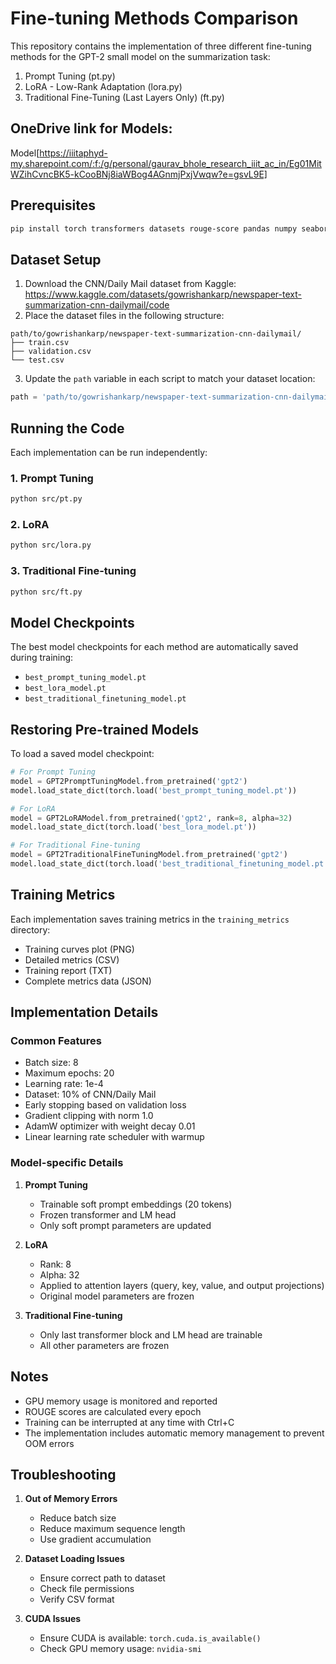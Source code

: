 # Fine-tuning Methods Comparison

This repository contains the implementation of three different fine-tuning methods for the GPT-2 small model on the summarization task:

1. Prompt Tuning (pt.py)
2. LoRA - Low-Rank Adaptation (lora.py)
3. Traditional Fine-Tuning (Last Layers Only) (ft.py)

## OneDrive link for Models:

Model[https://iiitaphyd-my.sharepoint.com/:f:/g/personal/gaurav_bhole_research_iiit_ac_in/Eg01MitWZihCvncBK5-kCooBNj8iaWBog4AGnmjPxjVwqw?e=gsvL9E]

## Prerequisites

```bash
pip install torch transformers datasets rouge-score pandas numpy seaborn matplotlib tqdm psutil gputil
```

## Dataset Setup

1. Download the CNN/Daily Mail dataset from Kaggle:
   https://www.kaggle.com/datasets/gowrishankarp/newspaper-text-summarization-cnn-dailymail/code
2. Place the dataset files in the following structure:

```
path/to/gowrishankarp/newspaper-text-summarization-cnn-dailymail/
├── train.csv
├── validation.csv
└── test.csv
```

3. Update the `path` variable in each script to match your dataset location:

```python
path = 'path/to/gowrishankarp/newspaper-text-summarization-cnn-dailymail'
```

## Running the Code

Each implementation can be run independently:

### 1. Prompt Tuning

```bash
python src/pt.py
```

### 2. LoRA

```bash
python src/lora.py
```

### 3. Traditional Fine-tuning

```bash
python src/ft.py
```

## Model Checkpoints

The best model checkpoints for each method are automatically saved during training:

- `best_prompt_tuning_model.pt`
- `best_lora_model.pt`
- `best_traditional_finetuning_model.pt`

## Restoring Pre-trained Models

To load a saved model checkpoint:

```python
# For Prompt Tuning
model = GPT2PromptTuningModel.from_pretrained('gpt2')
model.load_state_dict(torch.load('best_prompt_tuning_model.pt'))

# For LoRA
model = GPT2LoRAModel.from_pretrained('gpt2', rank=8, alpha=32)
model.load_state_dict(torch.load('best_lora_model.pt'))

# For Traditional Fine-tuning
model = GPT2TraditionalFineTuningModel.from_pretrained('gpt2')
model.load_state_dict(torch.load('best_traditional_finetuning_model.pt'))
```

## Training Metrics

Each implementation saves training metrics in the `training_metrics` directory:

- Training curves plot (PNG)
- Detailed metrics (CSV)
- Training report (TXT)
- Complete metrics data (JSON)

## Implementation Details

### Common Features

- Batch size: 8
- Maximum epochs: 20
- Learning rate: 1e-4
- Dataset: 10% of CNN/Daily Mail
- Early stopping based on validation loss
- Gradient clipping with norm 1.0
- AdamW optimizer with weight decay 0.01
- Linear learning rate scheduler with warmup

### Model-specific Details

1. **Prompt Tuning**

   - Trainable soft prompt embeddings (20 tokens)
   - Frozen transformer and LM head
   - Only soft prompt parameters are updated
2. **LoRA**

   - Rank: 8
   - Alpha: 32
   - Applied to attention layers (query, key, value, and output projections)
   - Original model parameters are frozen
3. **Traditional Fine-tuning**

   - Only last transformer block and LM head are trainable
   - All other parameters are frozen

## Notes

- GPU memory usage is monitored and reported
- ROUGE scores are calculated every epoch
- Training can be interrupted at any time with Ctrl+C
- The implementation includes automatic memory management to prevent OOM errors

## Troubleshooting

1. **Out of Memory Errors**

   - Reduce batch size
   - Reduce maximum sequence length
   - Use gradient accumulation
2. **Dataset Loading Issues**

   - Ensure correct path to dataset
   - Check file permissions
   - Verify CSV format
3. **CUDA Issues**

   - Ensure CUDA is available: `torch.cuda.is_available()`
   - Check GPU memory usage: `nvidia-smi`
